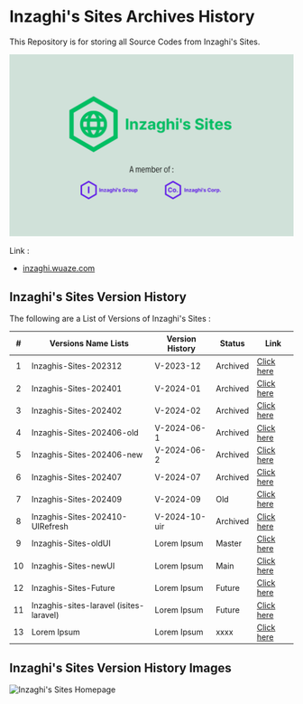 # Inzaghi's Sites Archives History

This Repository is for storing all Source Codes from Inzaghi's Sites.

![Inzaghi's Sites](/images/inzaghis-sites-by-inzaghis-group-corp.png)

Link :

- [inzaghi.wuaze.com](https://inzaghi.wuaze.com)

## Inzaghi's Sites Version History

The following are a List of Versions of Inzaghi's Sites :

|  #  | Versions Name Lists                     | Version History | Status   | Link                                                                           |
| :-: | --------------------------------------- | --------------- | -------- | ------------------------------------------------------------------------------ |
|  1  | Inzaghis-Sites-202312                   | V-2023-12       | Archived | [Click here](/Inzaghis-Sites-202312/)                                          |
|  2  | Inzaghis-Sites-202401                   | V-2024-01       | Archived | [Click here](/Inzaghis-Sites-202401/)                                          |
|  3  | Inzaghis-Sites-202402                   | V-2024-02       | Archived | [Click here](/Inzaghis-Sites-202402/)                                          |
|  4  | Inzaghis-Sites-202406-old               | V-2024-06-1     | Archived | [Click here](/Inzaghis-Sites-202406-old/)                                      |
|  5  | Inzaghis-Sites-202406-new               | V-2024-06-2     | Archived | [Click here](/Inzaghis-Sites-202406-new/)                                      |
|  6  | Inzaghis-Sites-202407                   | V-2024-07       | Archived | [Click here](/Inzaghis-Sites-202407/)                                          |
|  7  | Inzaghis-Sites-202409                   | V-2024-09       | Old      | [Click here](https://github.com/inzaghidev/Inzaghis-Sites/tree/old)            |
|  8  | Inzaghis-Sites-202410-UIRefresh         | V-2024-10-uir   | Archived | [Click here](/Inzaghis-Sites-202410-UIRefresh/)                                |
|  9  | Inzaghis-Sites-oldUI                    | Lorem Ipsum     | Master   | [Click here](https://github.com/inzaghidev/Inzaghis-Sites/tree/master)         |
| 10  | Inzaghis-Sites-newUI                    | Lorem Ipsum     | Main     | [Click here](https://github.com/inzaghidev/Inzaghis-Sites/tree/main)           |
| 12  | Inzaghis-Sites-Future                   | Lorem Ipsum     | Future   | [Click here](/xxxx/)                                                           |
| 11  | Inzaghis-sites-laravel (isites-laravel) | Lorem Ipsum     | Future   | [Click here](https://github.com/inzaghidev/Inzaghis-Sites/tree/isites-laravel) |
| 13  | Lorem Ipsum                             | Lorem Ipsum     | xxxx     | [Click here](/xxxx/)                                                           |

## Inzaghi's Sites Version History Images

![Inzaghi's Sites Homepage](/images/xxxx.jpg)
